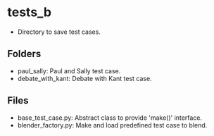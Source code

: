 # tests_b
* Directory to save test cases.

## Folders
* paul_sally: Paul and Sally test case.
* debate_with_kant: Debate with Kant test case.

## Files
* base_test_case.py: Abstract class to provide 'make()' interface.
* blender_factory.py: Make and load predefined test case to blend.